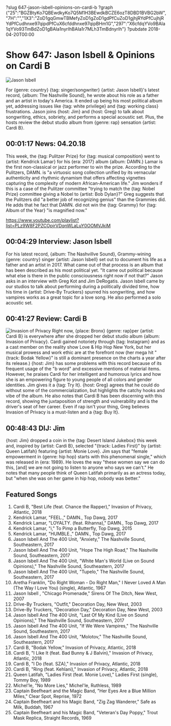 ?slug 647-jason-isbell-opinions-on-cardi-b
?graph {"25":"BGZBtyKo7QBEwdkyKo7Q5M1H3BEwdkBCZE6ozT8DBD1BVBG2bW","7H":"","1X3":"ZoD1gqGmwTBMefyZoD1gZoD1gdPfCuZoD1gjhjRYdPfCujhjRYdPfCudhnxe97qipdPfCuX6cfddhnxe97qipBHm1G","297":"X6cfdqYVo9BAIa1qYVo93TmBdZoD1gBAIa1nyrIhBAIa1r7MLh3TmBdnyrIh"}
?pubdate 2018-04-20T00:00
# Show 647: Jason Isbell & Opinions on Cardi B

![Jason Isbell](https://static.soundopinions.org/images/2018/jason_isbell_2.jpg)

For {genre: country} {tag: singer/songwriter} {artist: Jason Isbell}'s latest record, {album: The Nashville Sound}, he wrote about his role as a father and an artist in today's America. It ended up being his most political album yet, addressing issues like {tag: white privilege} and {tag: working class} frustrations. Jason joins {host: Jim} and {host: Greg} to talk about songwriting, ethics, sobriety, and performs a special acoustic set. Plus, the hosts review the debut studio album from {genre: rap} sensation {artist: Cardi B}.

## 00:01:17 News: 04.20.18

This week, the {tag: Pulitzer Prize} for {tag: musical composition} went to {artist: Kendrick Lamar} for his {era: 2017} album {album: DAMN.} Lamar is the first non-classical or jazz performer to win the prize. According to the Pulitzers, DAMN. is "a virtuosic song collection unified by its vernacular authenticity and rhythmic dynamism that offers affecting vignettes capturing the complexity of modern African-American life." Jim wonders if this is a case of the Pulitzer committee "trying to match the {tag: Nobel Prize} committee giving a Nobel to {artist: Bob Dylan}?" Greg suggests that the Pulitzers did "a better job of recognizing genius" than the Grammies did. He adds that he fact that DAMN. did not win the {tag: Grammy} for {tag: Album of the Year} "is magnified now."

https://www.youtube.com/playlist?list=PLz9W8F2PZCOpjrVDqnWLaLuY0OOMVJkiM

## 00:04:29 Interview: Jason Isbell
For his latest record, {album: The Nashvillve Sound}, Grammy-wining {genre: country} singer {artist: Jason Isbell} set out to document his life as a father and an artist in 2017. What came out of that process is an album that has been described as his most political yet. "It came out political because what else is there in the public consciousness right now if not that?" Jason asks in an interview with Greg Kot and Jim DeRogatis. Jason Isbell came by our studios to talk about performing during a politically divided time, how his time in {artist: Drive-By Truckers} spurred his songwriting, and how vampires works as a great topic for a love song. He also performed a solo acoustic set.   

## 00:41:27 Review: Cardi B
![Invasion of Privacy](https://static.soundopinions.org/assets/647/1X30.jpg)
Right now, {place: Bronx} {genre: rap}per {artist: Cardi B} is everywhere after she dropped her debut studio album {album: Invasion of Privacy}. Cardi gained notoriety through {tag: Instagram} and as a cast member on the reality show Love & Hip Hop New York, but her musical prowess and work ethic are at the forefront now (her mega hit "{track: Bodak Yellow}" is still a dominant presence on the charts a year after its release.) {host: Jim} has some problems with this record because of its frequent usage of the "b word" and excessive mentions of material items. However, he praises Cardi for her intelligent and humorous lyrics and how she is an empowering figure to young people of all colors and gender identities. Jim gives it a {tag: Try It}. {host: Greg} agrees that he could do without some of the commercialization, but highlights the catchy hooks and vibe of the album. He also notes that Cardi B has been discerning with this record, showing the juxtaposition of strength and vulnerability and is the driver's seat of her career. Even if rap isn't your thing, Greg believes Invasion of Privacy is a must-listen and a {tag: Buy It}.


## 00:48:43 DIJ: Jim
   
{host: Jim} dropped a coin in the {tag: Desert Island Jukebox} this week and, inspired by {artist: Cardi B}, selected "{track: Ladies First}" by {artist: Queen Latifah} featuring {artist: Monie Love}. Jim says that "female empowerment in {genre: hip hop} starts with this phenomenal single," which was released in {era: 1989}. He loves the way "these women say we can do this, [and] we are not going to listen to anyone who says we can't." He notes that many people think of Queen Latifah primarily as an actress today, but "when she was on her game in hip hop, nobody was better." 

## Featured Songs
1. Cardi B, "Best Life (feat. Chance the Rapper)," Invasion of Privacy, Atlantic, 2018
1. Kendrick Lamar, "FEEL.," DAMN., Top Dawg, 2017
1. Kendrick Lamar, "LOYALTY. (feat. Rihanna)," DAMN., Top Dawg, 2017
1. Kendrick Lamar, "i," To Pimp a Butterfly, Top Dawg, 2015
1. Kendrick Lamar, "HUMBLE.," DAMN., Top Dawg, 2017
1. Jason Isbell And The 400 Unit, "Anxiety," The Nashville Sound, Southeastern, 2017
1. Jason Isbell And The 400 Unit, "Hope The High Road," The Nashville Sound, Southeastern, 2017
1. Jason Isbell And The 400 Unit, "White Man's World (Live on Sound Opinions)," The Nashville Sound, Southeastern, 2017
1. Jason Isbell And The 400 Unit, "Tupelo," The Nashville Sound, Southeastern, 2017
1. Aretha Franklin, "Do Right Woman - Do Right Man," I Never Loved A Man (The Way I Love You) (single), Atlantic, 1967
1. Jason Isbell , "Chicago Promenade," Sirens Of The Ditch, New West, 2007
1. Drive-By Truckers, "Outfit," Decoration Day, New West, 2003
1. Drive-By Truckers, "Decoration Day," Decoration Day, New West, 2003
1. Jason Isbell And The 400 Unit, "Last Of My Kind (Live on Sound Opinions)," The Nashville Sound, Southeastern, 2017
1. Jason Isbell And The 400 Unit, "If We Were Vampires," The Nashville Sound, Southeastern, 2017
1. Jason Isbell And The 400 Unit, "Molotov," The Nashville Sound, Southeastern, 2017
1. Cardi B, "Bodak Yellow," Invasion of Privacy, Atlantic, 2018
1. Cardi B, "I Like It (feat. Bad Bunny & J Balvin)," Invasion of Privacy, Atlantic, 2018
1. Cardi B, "I Do (feat. SZA)," Invasion of Privacy, Atlantic, 2018
1. Cardi B, "Ring (feat. Kehlani)," Invasion of Privacy, Atlantic, 2018
1. Queen Latifah, "Ladies First (feat. Monie Love)," Ladies First (single), Tommy Boy, 1989
1. Michel'le, "No More Lies," Michel'le, Ruthless, 1989
1. Captain Beefheart and the Magic Band, "Her Eyes Are a Blue Million Miles," Clear Spot, Reprise, 1972
1. Captain Beefheart and his Magic Band, "Zig Zag Wanderer," Safe as Milk, Buddah, 1967
1. Captain Beefheart and his Magic Band, "Veteran's Day Poppy," Trout Mask Replica, Straight Records, 1969